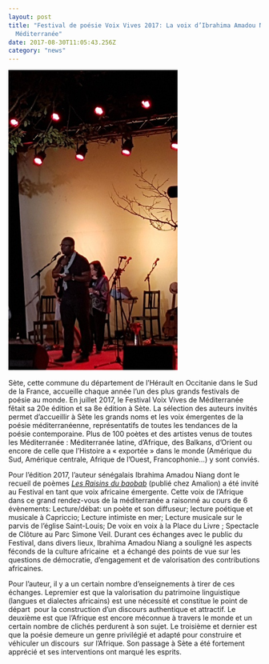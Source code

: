 ```yaml
---
layout: post
title: "Festival de poésie Voix Vives 2017: La voix d’Ibrahima Amadou Niang en
  Méditerranée"
date: 2017-08-30T11:05:43.256Z
category: "news"
---
```

![Prestation de Niang, Le Vieux Pelican au Festival Voix Vives 2017](../uploads/Voixvives_Niang_Le-Vieux-Pelican.jpg "Prestation de Niang, Le Vieux Pelican au Festival Voix Vives 2017")

Sète, cette commune du département de l’Hérault en Occitanie dans le Sud de la France, accueille chaque année l’un des plus grands festivals de poésie au monde. En juillet 2017, le Festival Voix Vives de Méditerranée fêtait sa 20e édition et sa 8e édition à Sète. La sélection des auteurs invités permet d’accueillir à Sète les grands noms et les voix émergentes de la poésie méditerranéenne, représentatifs de toutes les tendances de la poésie contemporaine. Plus de 100 poètes et des artistes venus de toutes les Méditerranée : Méditerranée latine, d’Afrique, des Balkans, d’Orient ou encore de celle que l’Histoire a « exportée » dans le monde (Amérique du Sud, Amérique centrale, Afrique de l’Ouest, Francophonie…) y sont conviés.

Pour l’édition 2017, l’auteur sénégalais Ibrahima Amadou Niang dont le recueil de poèmes *[Les Raisins du baobab](http://www.amalion.net/catalogue_en/item/les_raisins_du_baobab/ "Les Raisins du baobab")* (publié chez Amalion) a été invité au Festival en tant que voix africaine émergente. Cette voix de l’Afrique dans ce grand rendez-vous de la méditerranée a raisonné au cours de 6 évènements: Lecture/débat: un poète et son diffuseur; lecture poétique et musicale à Capriccio; Lecture intimiste en mer; Lecture musicale sur le parvis de l’église Saint-Louis; De voix en voix à la Place du Livre ; Spectacle de Clôture au Parc Simone Veil. Durant ces échanges avec le public du Festival, dans divers lieux, Ibrahima Amadou Niang a souligné les aspects féconds de la culture africaine  et a échangé des points de vue sur les questions de démocratie, d’engagement et de valorisation des contributions africaines.

Pour l’auteur, il y a un certain nombre d’enseignements à tirer de ces échanges. Lepremier est que la valorisation du patrimoine linguistique (langues et dialectes africains) est une nécessité et constitue le point de départ  pour la construction d’un discours authentique et attractif. Le deuxième est que l’Afrique est encore méconnue à travers le monde et un certain nombre de clichés perdurent à son sujet. Le troisième et dernier est que la poésie demeure un genre privilégié et adapté pour construire et véhiculer un discours  sur l’Afrique. Son passage à Sète a été fortement apprécié et ses interventions ont marqué les esprits.